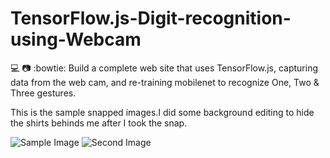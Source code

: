 # TensorFlow.js-Digit-recognition-using-Webcam
:computer: :camera: :bowtie:
Build a complete web site that uses TensorFlow.js, capturing data from the web cam, and re-training mobilenet to recognize One, Two &amp; Three gestures.

This is the sample snapped images.I did some background editing to hide the shirts behinds me after I took the snap.

![Sample Image](https://github.com/AasaiAlangaram/TensorFlow.js-Digit-recognition-using-Webcam/blob/master/Image/TwoSnip.png)
![Second Image](https://github.com/AasaiAlangaram/TensorFlow.js-Digit-recognition-using-Webcam/blob/master/Image/threesnip.png)
